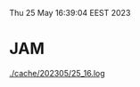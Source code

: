 Thu 25 May 16:39:04 EEST 2023
# JAM
<a href='./cache/202305/25_16.log'>./cache/202305/25_16.log</a>
